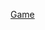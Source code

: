 <!--<embed type="text/html" src="https://superchadman.netlify.app/" width="800" height="600" />-->
[Game](https://superchadman.netlify.app "@embed")
